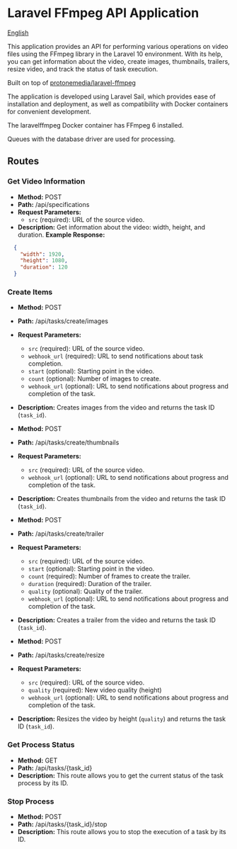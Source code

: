 # Laravel FFmpeg API Application

[English](README.md)

This application provides an API for performing various operations on video files using the FFmpeg library in the Laravel 10 environment. With its help, you can get information about the video, create images, thumbnails, trailers, resize video, and track the status of task execution.

Built on top of [protonemedia/laravel-ffmpeg](https://github.com/protonemedia/laravel-FFmpeg)

The application is developed using Laravel Sail, which provides ease of installation and deployment, as well as compatibility with Docker containers for convenient development.

The laravelffmpeg Docker container has FFmpeg 6 installed.

Queues with the database driver are used for processing.

## Routes

### Get Video Information
- **Method:** POST
- **Path:** /api/specifications
- **Request Parameters:**
  - `src` (required): URL of the source video.
- **Description:** Get information about the video: width, height, and duration.
  **Example Response:**
```json
  {
    "width": 1920,
    "height": 1080,
    "duration": 120
  }
```

### Create Items

- **Method:** POST
- **Path:** /api/tasks/create/images
- **Request Parameters:**
  - `src` (required): URL of the source video.
  - `webhook_url` (required): URL to send notifications about task completion.
  - `start` (optional): Starting point in the video.
  - `count` (optional): Number of images to create.
  - `webhook_url` (optional): URL to send notifications about progress and completion of the task.
- **Description:** Creates images from the video and returns the task ID (`task_id`).

- **Method:** POST
- **Path:** /api/tasks/create/thumbnails
- **Request Parameters:**
  - `src` (required): URL of the source video.
  - `webhook_url` (optional): URL to send notifications about progress and completion of the task.
- **Description:** Creates thumbnails from the video and returns the task ID (`task_id`).

- **Method:** POST
- **Path:** /api/tasks/create/trailer
- **Request Parameters:**
  - `src` (required): URL of the source video.
  - `start` (optional): Starting point in the video.
  - `count` (required): Number of frames to create the trailer.
  - `duration` (required): Duration of the trailer.
  - `quality` (optional): Quality of the trailer.
  - `webhook_url` (optional): URL to send notifications about progress and completion of the task.
- **Description:** Creates a trailer from the video and returns the task ID (`task_id`).

- **Method:** POST
- **Path:** /api/tasks/create/resize
- **Request Parameters:**
  - `src` (required): URL of the source video.
  - `quality` (required): New video quality (height)
  - `webhook_url` (optional): URL to send notifications about progress and completion of the task.
- **Description:** Resizes the video by height (`quality`) and returns the task ID (`task_id`).

### Get Process Status
- **Method:** GET
- **Path:** /api/tasks/{task_id}
- **Description:** This route allows you to get the current status of the task process by its ID.

### Stop Process
- **Method:** POST
- **Path:** /api/tasks/{task_id}/stop
- **Description:** This route allows you to stop the execution of a task by its ID.
